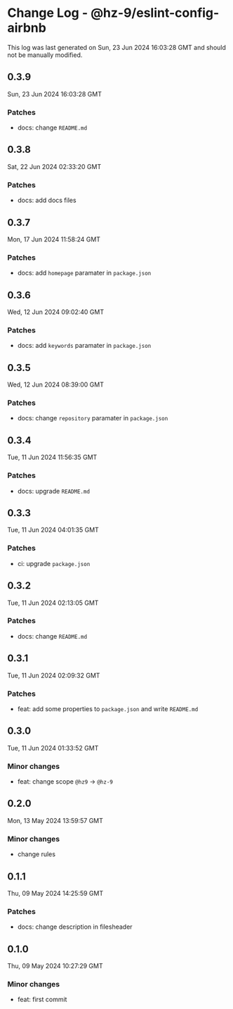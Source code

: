 # Change Log - @hz-9/eslint-config-airbnb

This log was last generated on Sun, 23 Jun 2024 16:03:28 GMT and should not be manually modified.

## 0.3.9
Sun, 23 Jun 2024 16:03:28 GMT

### Patches

- docs: change `README.md`

## 0.3.8
Sat, 22 Jun 2024 02:33:20 GMT

### Patches

- docs: add docs files

## 0.3.7
Mon, 17 Jun 2024 11:58:24 GMT

### Patches

- docs: add `homepage` paramater in `package.json`

## 0.3.6
Wed, 12 Jun 2024 09:02:40 GMT

### Patches

- docs: add `keywords` paramater in `package.json`

## 0.3.5
Wed, 12 Jun 2024 08:39:00 GMT

### Patches

- docs: change `repository` paramater in `package.json`

## 0.3.4
Tue, 11 Jun 2024 11:56:35 GMT

### Patches

- docs: upgrade `README.md`

## 0.3.3
Tue, 11 Jun 2024 04:01:35 GMT

### Patches

- ci: upgrade `package.json`

## 0.3.2
Tue, 11 Jun 2024 02:13:05 GMT

### Patches

- docs: change `README.md`

## 0.3.1
Tue, 11 Jun 2024 02:09:32 GMT

### Patches

- feat: add some properties to `package.json` and write `README.md`

## 0.3.0
Tue, 11 Jun 2024 01:33:52 GMT

### Minor changes

- feat: change scope `@hz9` -> `@hz-9`

## 0.2.0
Mon, 13 May 2024 13:59:57 GMT

### Minor changes

- change rules

## 0.1.1
Thu, 09 May 2024 14:25:59 GMT

### Patches

- docs: change description in filesheader

## 0.1.0
Thu, 09 May 2024 10:27:29 GMT

### Minor changes

- feat: first commit

